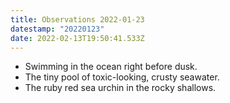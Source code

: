 ```yaml
---
title: Observations 2022-01-23
datestamp: "20220123"
date: 2022-02-13T19:50:41.533Z
---
```

- Swimming in the ocean right before dusk.
- The tiny pool of toxic-looking, crusty seawater.
- The ruby red sea urchin in the rocky shallows.